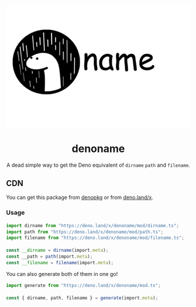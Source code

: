 <img src="assets/logo.jpg" align="center" />
<h1 align="center">denoname</h1>
<p align="center">A dead simple way to get the Deno equivalent of <code>dirname</code> <code>path</code> and <code>filename</code>.</p>

## CDN
You can get this package from [denopkg](https://denopkg.com/shadowtime2000/denoname) or from [deno.land/x](https://deno.land/x/denoname).

### Usage
```typescript
import dirname from "https://deno.land/x/denoname/mod/dirname.ts";
import path from "https://deno.land/x/denoname/mod/path.ts";
import filename from "https://deno.land/x/denoname/mod/filename.ts";

const __dirname = dirname(import.meta);
const __path = path(import.meta);
const __filename = filename(import.meta);
```

You can also generate both of them in one go!

```typescript
import generate from "https://deno.land/x/denoname/mod.ts";

const { dirname, path, filename } = generate(import.meta);
```
